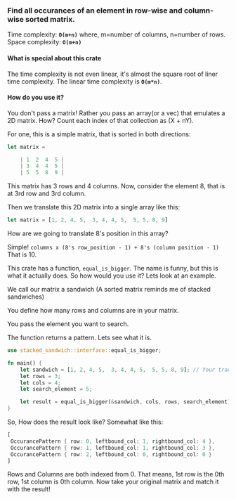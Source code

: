 ### Find all occurances of an element in row-wise and column-wise sorted matrix.

Time complexity: **`O(m+n)`** where, m=number of columns, n=number of rows.
Space complexity: **`O(m+n)`**

#### What is special about this crate
The time complexity is not even linear, it's almost the square root of liner time complexity. The linear time complexity is **`O(m*n)`**.

#### How do you use it?
You don't pass a matrix! Rather you pass an array(or a vec) that emulates a 2D matrix. How? Count each index of that collection as (X + nY).

For one, this is a simple matrix, that is sorted in both directions:

```rs
let matrix =

	| 1  2  4  5 |
	| 3  4  4  5 |
	| 5  5  8  9 |
```
This matrix has 3 rows and 4 columns. Now, consider the element 8, that is at 3rd row and 3rd column.

Then we translate this 2D matrix into a single array like this:
```rs
let matrix = [1, 2, 4, 5,  3, 4, 4, 5,  5, 5, 8, 9]
```
How are we going to translate 8's position in this array?

Simple! `columns x (8's row_position - 1) + 8's (column position - 1)`
That is 10.

This crate has a function, `equal_is_bigger`. The name is funny, but this is what it actually does. So how would you use it? Lets look at an example.

We call our matrix a sandwich (A sorted matrix reminds me of stacked sandwiches)

You define how many rows and columns are in your matrix.

You pass the element you want to search.

The function returns a pattern. Lets see what it is.

```rust
use stacked_sandwich::interface::equal_is_bigger;

fn main() {
	let sandwich = [1, 2, 4, 5,  3, 4, 4, 5,  5, 5, 8, 9]; // Your translated matrix
	let rows = 3;
	let cols = 4;
	let search_element = 5;

	let result = equal_is_bigger(&sandwich, cols, rows, search_element);
}
```
So, How does the result look like? Somewhat like this:
```rs
[
 OccurancePattern { row: 0, leftbound_col: 1, rightbound_col: 4 },
 OccurancePattern { row: 1, leftbound_col: 1, rightbound_col: 3 },
 OccurancePattern { row: 2, leftbound_col: 0, rightbound_col: 0 }
]
```
Rows and Columns are both indexed from 0. That means, 1st row is the 0th row, 1st column is 0th column. Now take your original matrix and match it with the result!
